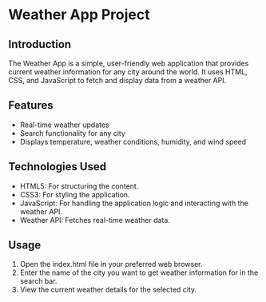 # Weather App Project

## Introduction
The Weather App is a simple, user-friendly web application that provides current weather information for any city around the world. It uses HTML, CSS, and JavaScript to fetch and display data from a weather API.

## Features
* Real-time weather updates
* Search functionality for any city
* Displays temperature, weather conditions, humidity, and wind speed

## Technologies Used
* HTML5: For structuring the content.
* CSS3: For styling the application.
* JavaScript: For handling the application logic and interacting with the weather API.
* Weather API: Fetches real-time weather data.

## Usage
1. Open the index.html file in your preferred web browser.
2. Enter the name of the city you want to get weather information for in the search bar.
3. View the current weather details for the selected city.
